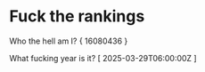 # Fuck the rankings

Who the hell am I?
{ 16080436 }

What fucking year is it?
[ 2025-03-29T06:00:00Z ]
